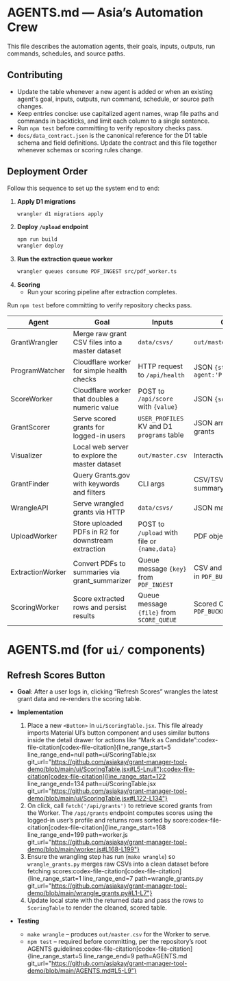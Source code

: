 # AGENTS.md — Asia’s Automation Crew

This file describes the automation agents, their goals, inputs, outputs, run commands, schedules, and source paths.

## Contributing

- Update the table whenever a new agent is added or when an existing agent's goal, inputs, outputs, run command, schedule, or source path changes.
- Keep entries concise: use capitalized agent names, wrap file paths and commands in backticks, and limit each column to a single sentence.
- Run `npm test` before committing to verify repository checks pass.
- `docs/data_contract.json` is the canonical reference for the D1 table schema and field definitions. Update the contract and this file together whenever schemas or scoring rules change.

## Deployment Order

Follow this sequence to set up the system end to end:

1. **Apply D1 migrations**
   ```bash
   wrangler d1 migrations apply
   ```
2. **Deploy `/upload` endpoint**
   ```bash
   npm run build
   wrangler deploy
   ```
3. **Run the extraction queue worker**
   ```bash
   wrangler queues consume PDF_INGEST src/pdf_worker.ts
   ```
4. **Scoring**
   - Run your scoring pipeline after extraction completes.

Run `npm test` before committing to verify repository checks pass.


| Agent          | Goal                                            | Inputs                                     | Outputs                                      | Run Command                         | Schedule            | Source                              |
| -------------- | ----------------------------------------------- | ------------------------------------------ | -------------------------------------------- | ----------------------------------- | ------------------- | ----------------------------------- |
| GrantWrangler  | Merge raw grant CSV files into a master dataset | `data/csvs/`                               | `out/master.csv`                             | `make wrangle`                      | On new data arrival | `wrangle_grants.py`                 |
| ProgramWatcher | Cloudflare worker for simple health checks      | HTTP request to `/api/health`              | JSON `{status:'ok', agent:'ProgramWatcher'}` | `npx wrangler dev --local`          | Always on           | `workers/program_watcher_worker.js` |
| ScoreWorker    | Cloudflare worker that doubles a numeric value  | POST to `/api/score` with `{value}`        | JSON `{score}`                               | `npx wrangler dev --local`          | On demand           | `worker/src/worker.ts`              |
| GrantScorer    | Serve scored grants for logged-in users         | `USER_PROFILES` KV and D1 `programs` table | JSON array of scored grants                  | `npx wrangler dev --local`          | On demand           | `worker.js`                         |
| Visualizer     | Local web server to explore the master dataset  | `out/master.csv`                           | Interactive web page                         | `make visualize`                    | After data updates  | `visualize_grants_web.py`           |
| GrantFinder    | Query Grants.gov with keywords and filters      | CLI args                                   | CSV/TSV file and printed summary             | `python search_grants.py education` | On demand           | `search_grants.py`                  |
| WrangleAPI     | Serve wrangled grants via HTTP                  | `data/csvs/`                               | JSON master dataset                          | `python wrangle_api.py`             | On demand           | `wrangle_api.py` |
| UploadWorker   | Store uploaded PDFs in R2 for downstream extraction | POST to `/upload` with file or `{name,data}` | PDF object in `PDF_BUCKET`                   | `npx wrangler dev --local`          | On demand           | `worker/src/worker.ts` |
| ExtractionWorker | Convert PDFs to summaries via grant_summarizer | Queue message `{key}` from `PDF_INGEST`    | CSV and Markdown files in `PDF_BUCKET`       | `npx wrangler dev src/pdf_worker.ts --local` | On `PDF_INGEST` message | `worker/src/pdf_worker.ts` |
| ScoringWorker  | Score extracted rows and persist results        | Queue message `{file}` from `SCORE_QUEUE`  | Scored CSV in `PDF_BUCKET`                   | `npx wrangler dev src/score_worker.ts --local` | On `SCORE_QUEUE` message | `worker/src/score_worker.ts` |

# AGENTS.md (for `ui/` components)

## Refresh Scores Button

- **Goal**: After a user logs in, clicking “Refresh Scores” wrangles the latest grant data and re-renders the scoring table.
- **Implementation**

  1. Place a new `<Button>` in `ui/ScoringTable.jsx`. This file already imports Material UI’s button component and uses similar buttons inside the detail drawer for actions like “Mark as Candidate”​:codex-file-citation[codex-file-citation]{line_range_start=5 line_range_end=null path=ui/ScoringTable.jsx git_url="https://github.com/asiakay/grant-manager-tool-demo/blob/main/ui/ScoringTable.jsx#L5-Lnull"}​​:codex-file-citation[codex-file-citation]{line_range_start=122 line_range_end=134 path=ui/ScoringTable.jsx git_url="https://github.com/asiakay/grant-manager-tool-demo/blob/main/ui/ScoringTable.jsx#L122-L134"}​
  2. On click, call `fetch('/api/grants')` to retrieve scored grants from the Worker. The `/api/grants` endpoint computes scores using the logged-in user’s profile and returns rows sorted by score​:codex-file-citation[codex-file-citation]{line_range_start=168 line_range_end=199 path=worker.js git_url="https://github.com/asiakay/grant-manager-tool-demo/blob/main/worker.js#L168-L199"}​
  3. Ensure the wrangling step has run (`make wrangle`) so `wrangle_grants.py` merges raw CSVs into a clean dataset before fetching scores​:codex-file-citation[codex-file-citation]{line_range_start=1 line_range_end=7 path=wrangle_grants.py git_url="https://github.com/asiakay/grant-manager-tool-demo/blob/main/wrangle_grants.py#L1-L7"}​
  4. Update local state with the returned data and pass the rows to `ScoringTable` to render the cleaned, scored table.

- **Testing**
  - `make wrangle` – produces `out/master.csv` for the Worker to serve.
  - `npm test` – required before committing, per the repository’s root AGENTS guidelines​:codex-file-citation[codex-file-citation]{line_range_start=5 line_range_end=9 path=AGENTS.md git_url="https://github.com/asiakay/grant-manager-tool-demo/blob/main/AGENTS.md#L5-L9"}​
